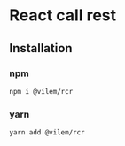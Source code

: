 # React call rest

## Installation

### npm
```sh
npm i @vilem/rcr
```

### yarn
```sh
yarn add @vilem/rcr
```